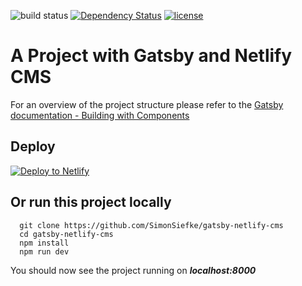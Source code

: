 ![build status](https://travis-ci.org/SimonSiefke/firebase-github-hosting-travis.svg?branch=master)
[![Dependency Status](https://www.versioneye.com/user/projects/59d3ce740fb24f003f2dc774/badge.svg?style=flat-square)](https://www.versioneye.com/user/projects/59d3ce740fb24f003f2dc774)
[![license](https://img.shields.io/github/license/mashape/apistatus.svg)]()
# A Project with Gatsby and Netlify CMS

For an overview of the project structure please refer to the [Gatsby documentation - Building with Components](https://www.gatsbyjs.org/docs/building-with-components/)

## Deploy

[![Deploy to Netlify](https://www.netlify.com/img/deploy/button.svg)](https://app.netlify.com/start/deploy?repository=https://github.com/SimonSiefke/gatsby-netlify-cms)

## Or run this project locally
```
  git clone https://github.com/SimonSiefke/gatsby-netlify-cms
  cd gatsby-netlify-cms
  npm install
  npm run dev
```
You should now see the project running on ***localhost:8000***
